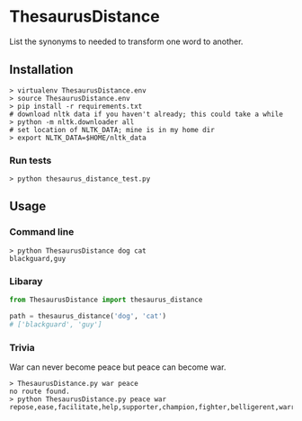 # ThesaurusDistance

List the synonyms to needed to transform one word to another.

## Installation

```
> virtualenv ThesaurusDistance.env
> source ThesaurusDistance.env
> pip install -r requirements.txt
# download nltk data if you haven't already; this could take a while
> python -m nltk.downloader all
# set location of NLTK_DATA; mine is in my home dir
> export NLTK_DATA=$HOME/nltk_data
```

### Run tests

```
> python thesaurus_distance_test.py
```

## Usage

### Command line

```
> python ThesaurusDistance dog cat
blackguard,guy
```

### Libaray

```python
from ThesaurusDistance import thesaurus_distance

path = thesaurus_distance('dog', 'cat')
# ['blackguard', 'guy']
```

### Trivia

War can never become peace but peace can become war.

```
> ThesaurusDistance.py war peace
no route found.
> python ThesaurusDistance.py peace war
repose,ease,facilitate,help,supporter,champion,fighter,belligerent,warring
```
